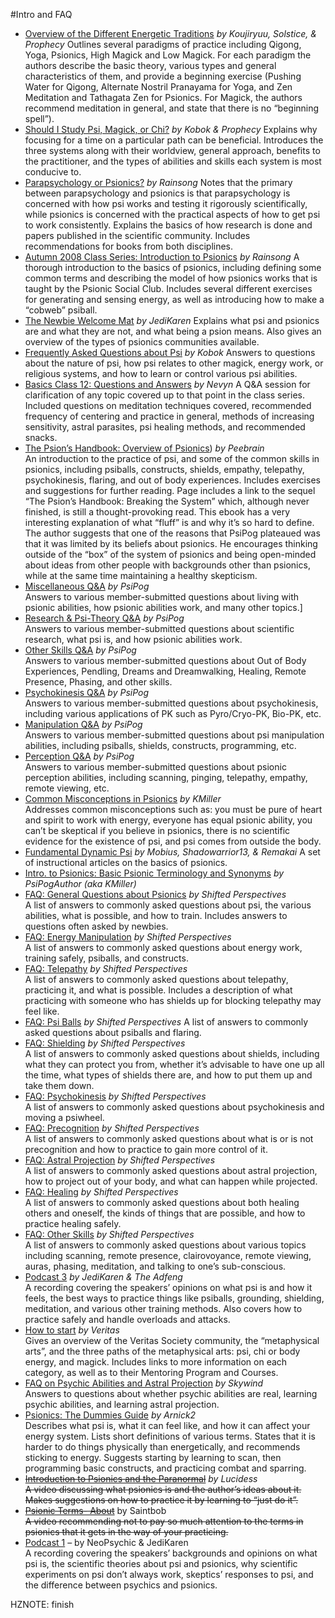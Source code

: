 #Intro and FAQ
 - [Overview of the Different Energetic Traditions](/forums.vsociety.net/index.php/topic/10190.0.md) *by Koujiryuu, Solstice, & Prophecy*
 Outlines several paradigms of practice including Qigong, Yoga, Psionics, High Magick and Low Magick. For each paradigm the authors describe the basic theory, various types and general characteristics of them, and provide a beginning exercise (Pushing Water for Qigong, Alternate Nostril Pranayama for Yoga, and Zen Meditation and Tathagata Zen for Psionics. For Magick, the authors recommend meditation in general, and state that there is no “beginning spell”).
 - [Should I Study Psi, Magick, or Chi?](/forums.vsociety.net/index.php/topic/4856.0.md) *by Kobok & Prophecy*
 Explains why focusing for a time on a particular path can be beneficial. Introduces the three systems along with their worldview, general approach, benefits to the practitioner, and the types of abilities and skills each system is most conducive to.
 - [Parapsychology or Psionics?](about:blank) *by Rainsong*
 Notes that the primary between parapsychology and psionics is that parapsychology is concerned with how psi works and testing it rigorously scientifically, while psionics is concerned with the practical aspects of how to get psi to work consistently. Explains the basics of how research is done and papers published in the scientific community. Includes recommendations for books from both disciplines.
 - [Autumn 2008 Class Series: Introduction to Psionics](about:blank) *by Rainsong*
 A thorough introduction to the basics of psionics, including defining some common terms and describing the model of how psionics works that is taught by the Psionic Social Club. Includes several different exercises for generating and sensing energy, as well as introducing how to make a “cobweb” psiball.
 - [The Newbie Welcome Mat](/shiftedperspectives.net/articles.php/id/1.md) *by JediKaren*
 Explains what psi and psionics are and what they are not, and what being a psion means. Also gives an overview of the types of psionics communities available.
 - [Frequently Asked Questions about Psi](/forums.vsociety.net/index.php/topic/4857.0.md) *by Kobok*
 Answers to questions about the nature of psi, how psi relates to other magick, energy work, or religious systems, and how to learn or control various psi abilities.
 - [Basics Class 12: Questions and Answers](/psionguild.org/education/classes/basics-class-12.txt) *by Nevyn*
 A Q&A session for clarification of any topic covered up to that point in the class series. Included questions on meditation techniques covered, recommended frequency of centering and practice in general, methods of increasing sensitivity, astral parasites, psi healing methods, and recommended snacks.
 - [The Psion’s Handbook: Overview of Psionics](HZPlaceholder:///psipog.net/ebook)) *by Peebrain*  
 An introduction to the practice of psi, and some of the common skills in psionics, including psiballs, constructs, shields, empathy, telepathy, psychokinesis, flaring, and out of body experiences. Includes exercises and suggestions for further reading.
 Page includes a link to the sequel “The Psion’s Handbook: Breaking the System” which, although never finished, is still a thought-provoking read. This ebook has a very interesting explanation of what “fluff” is and why it’s so hard to define. The author suggests that one of the reasons that PsiPog plateaued was that it was limited by its beliefs about psionics. He encourages thinking outside of the “box” of the system of psionics and being open-minded about ideas from other people with backgrounds other than psionics, while at the same time maintaining a healthy skepticism.
 - [Miscellaneous Q&A](HZPlaceholder:///psipog.net/qna-misc-1) *by PsiPog*  
 Answers to various member-submitted questions about living with psionic abilities, how psionic abilities work, and many other topics.]
 - [Research & Psi-Theory Q&A](HZPlaceholder:///psipog.net/qna-psi-1) *by PsiPog*  
 Answers to various member-submitted questions about scientific research, what psi is, and how psionic abilities work.
 - [Other Skills Q&A](HZPlaceholder:///psipog.net/qna-oth-1) *by PsiPog*  
 Answers to various member-submitted questions about Out of Body Experiences, Pendling, Dreams and Dreamwalking, Healing, Remote Presence, Phasing, and other skills.
 - [Psychokinesis Q&A](HZPlaceholder:///psipog.net/qna-pk-1) *by PsiPog*  
 Answers to various member-submitted questions about psychokinesis, including various applications of PK such as Pyro/Cryo-PK, Bio-PK, etc.
 - [Manipulation Q&A](HZPlaceholder:///psipog.net/pna-mnp-1) *by PsiPog*   
 Answers to various member-submitted questions about psi manipulation abilities, including psiballs, shields, constructs, programming, etc.
 - [Perception Q&A](HZPlaceholder:///psipog.net/qna-esp-1.html) *by PsiPog*  
 Answers to various member-submitted questions about psionic perception abilities, including scanning, pinging, telepathy, empathy, remote viewing, etc.
 - [Common Misconceptions in Psionics](/psionguild.org/education/articles/general-editorial/common-misconceptions-about-psionics.txt) *by KMiller*  
 Addresses common misconceptions such as: you must be pure of heart and spirit to work with energy, everyone has equal psionic ability, you can’t be skeptical if you believe in psionics, there is no scientific evidence for the existence of psi, and psi comes from outside the body.
 - [Fundamental Dynamic Psi](/forums.vsociety.net/index.php/topic/10393.0.txt) *by Mobius, Shadowarrior13, & Remakai*
 A set of instructional articles on the basics of psionics. 
 - [Intro. to Psionics: Basic Psionic Terminology and Synonyms](HZPlaceholder:///psipog.net/show.php/id/33) *by PsiPogAuthor (aka KMiller)*
 - [FAQ: General Questions about Psionics](/shiftedperspectives.net/faq.php/section/2.txt) *by Shifted Perspectives*  
 A list of answers to commonly asked questions about psi, the various abilities, what is possible, and how to train. Includes answers to questions often asked by newbies.
 - [FAQ: Energy Manipulation](/shiftedperspectives.net/faq.php/section/3.txt) *by Shifted Perspectives*  
 A list of answers to commonly asked questions about energy work, training safely, psiballs, and constructs.
 - [FAQ: Telepathy](/shiftedperspectives.net/faq.php/section/5.txt) *by Shifted Perspectives*  
 A list of answers to commonly asked questions about telepathy, practicing it, and what is possible. Includes a description of what practicing with someone who has shields up for blocking telepathy may feel like.
 - [FAQ: Psi Balls](/shiftedperspectives.net/faq.php/section/7.txt) *by Shifted Perspectives*
 A list of answers to commonly asked questions about psiballs and flaring.
 - [FAQ: Shielding](/shiftedperspectives.net/faq.php/section/12.txt) *by Shifted Perspectives*  
 A list of answers to commonly asked questions about shields, including what they can protect you from, whether it’s advisable to have one up all the time, what types of shields there are, and how to put them up and take them down.
 - [FAQ: Psychokinesis](/shiftedperspectives.net/faq.php/section/8.txt) *by Shifted Perspectives*  
 A list of answers to commonly asked questions about psychokinesis and moving a psiwheel.
 - [FAQ: Precognition](/shiftedperspectives.net/faq.php/section/9.txt) *by Shifted Perspectives*  
 A list of answers to commonly asked questions about what is or is not precognition and how to practice to gain more control of it.
 - [FAQ: Astral Projection](/shiftedperspectives.net/faq.php/section/4.txt) *by Shifted Perspectives*  
 A list of answers to commonly asked questions about astral projection, how to project out of your body, and what can happen while projected.
 - [FAQ: Healing](/shiftedperspectives.net/faq.php/section/10.txt) *by Shifted Perspectives*  
 A list of answers to commonly asked questions about both healing others and oneself, the kinds of things that are possible, and how to practice healing safely.
 - [FAQ: Other Skills](/shiftedperspectives.net/faq.php/section/11.txt) *by Shifted Perspectives*  
 A list of answers to commonly asked questions about various topics including scanning, remote presence, clairovoyance, remote viewing, auras, phasing, meditation, and talking to one’s sub-conscious.
- [Podcast 3](/shiftedperspectives.net/media.php/id/7.txt) *by JediKaren & The Adfeng*  
 A recording covering the speakers’ opinions on what psi is and how it feels, the best ways to practice things like psiballs, grounding, shielding, meditation, and various other training methods. Also covers how to practice safely and handle overloads and attacks.
 - [How to start](/vsociety.net/wiki/How_to_start.txt) *by Veritas*  
 Gives an overview of the Veritas Society community, the “metaphysical arts”, and the three paths of the metaphysical arts: psi, chi or body energy, and magick. Includes links to more information on each category, as well as to their Mentoring Program and Courses.
 - [FAQ on Psychic Abilities and Astral Projection](HZPlaceholder:///www.psipog.net/activepsy/psyfaq.html) *by Skywind*  
 Answers to questions about whether psychic abilities are real, learning psychic abilities, and learning astral projection.
 - [Psionics: The Dummies Guide](/psiontemple.proboards.com/index.cgi/board/library/action/display/thread/73.txt) *by Arnick2*  
 Describes what psi is, what it can feel like, and how it can affect your energy system. Lists short definitions of various terms. States that it is harder to do things physically than energetically, and recommends sticking to energy. Suggests starting by learning to scan, then programming basic constructs, and practicing combat and sparring.
 - [~~Introduction to Psionics and the Paranormal~~](http://www.youtube.com/watch?v=HpYWUIzPDU4) *by Lucidess*  
~~A video discussing what psionics is and the author’s ideas about it. Makes suggestions on how to practice it by learning to “just do it”.~~
 - [~~Psionic Terms- About~~](http://www.youtube.com/watch?v=5uJiz4-uNys) by Saintbob  
~~A video recommending not to pay so much attention to the terms in psionics that it gets in the way of your practicing.~~
 - [Podcast 1](/shiftedperspectives.net/media.php/id/5.txt) – by NeoPsychic & JediKaren  
A recording covering the speakers’ backgrounds and opinions on what psi is, the scientific theories about psi and psionics, why scientific experiments on psi don’t always work, skeptics’ responses to psi, and the difference between psychics and psionics.

HZNOTE: finish